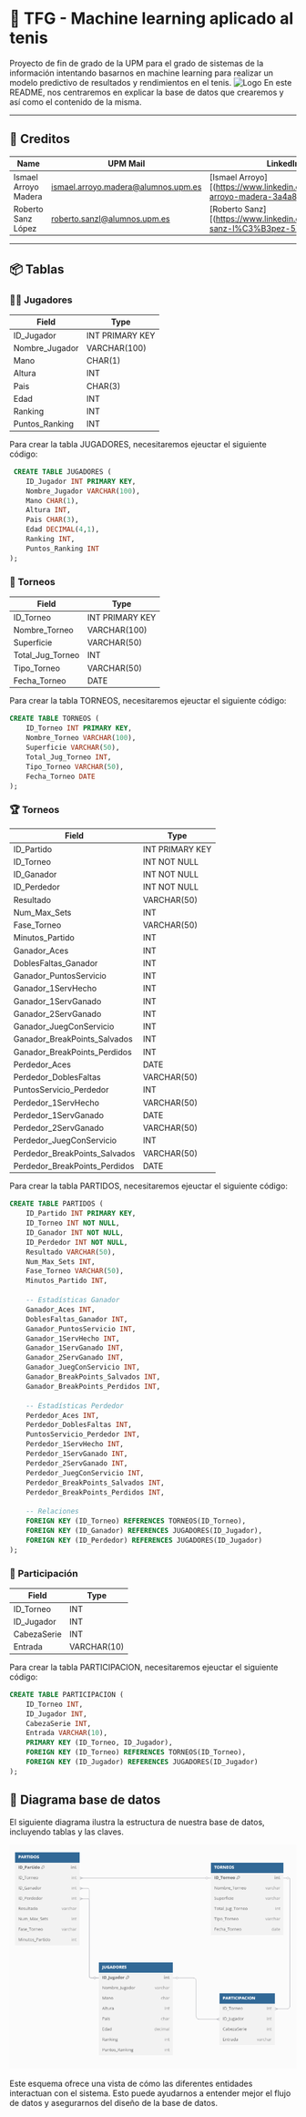 # 🥎 TFG - Machine learning aplicado al tenis
Proyecto de fin de grado de la UPM para el grado de sistemas de la información intentando basarnos en machine learning para realizar un modelo predictivo de resultados y rendimientos en el tenis.
![Logo](https://www.upm.es/gsfs/SFS24540)
En este README, nos centraremos en explicar la base de datos que crearemos y así como el contenido de la misma.

---

## 📎 Creditos

| Name                        | UPM Mail                            | LinkedIn                                                                         | 
| --------------------------- | ----------------------------------- | -------------------------------------------------------------------------------- | 
| Ismael Arroyo Madera        | ismael.arroyo.madera@alumnos.upm.es | [Ismael Arroyo][(https://www.linkedin.com/in/ismael-arroyo-madera-3a4a861a1/)]   | 
| Roberto Sanz López          | roberto.sanzl@alumnos.upm.es        | [Roberto Sanz][(https://www.linkedin.com/in/roberto-sanz-l%C3%B3pez-57b0bb2a9/)] | 

---

## 📦 Tablas

### 🙎‍♂️ Jugadores
| Field           | Type               |
|-----------------|--------------------|
| ID_Jugador      | INT PRIMARY KEY    |
| Nombre_Jugador  | VARCHAR(100)       |
| Mano            | CHAR(1)            |
| Altura          | INT                |
| Pais            | CHAR(3)            |
| Edad            | INT                |
| Ranking         | INT                |
| Puntos_Ranking  | INT                |

Para crear la tabla JUGADORES, necesitaremos ejeuctar el siguiente código:

```sql
 CREATE TABLE JUGADORES (
    ID_Jugador INT PRIMARY KEY,
    Nombre_Jugador VARCHAR(100),
    Mano CHAR(1),
    Altura INT,
    Pais CHAR(3),
    Edad DECIMAL(4,1),
    Ranking INT,
    Puntos_Ranking INT
);
```

### 🎾 Torneos
| Field            | Type               |
|------------------|--------------------|
| ID_Torneo        | INT PRIMARY KEY    |
| Nombre_Torneo    | VARCHAR(100)       |
| Superficie       | VARCHAR(50)        |
| Total_Jug_Torneo | INT                |
| Tipo_Torneo      | VARCHAR(50)        |
| Fecha_Torneo     | DATE               |

Para crear la tabla TORNEOS, necesitaremos ejeuctar el siguiente código:

```sql
CREATE TABLE TORNEOS (
    ID_Torneo INT PRIMARY KEY,
    Nombre_Torneo VARCHAR(100),
    Superficie VARCHAR(50),
    Total_Jug_Torneo INT,
    Tipo_Torneo VARCHAR(50),
    Fecha_Torneo DATE
);
```


### 🏆 Torneos
| Field                         | Type               |
|-------------------------------|--------------------|
| ID_Partido                    | INT PRIMARY KEY    |
| ID_Torneo                     | INT NOT NULL       |
| ID_Ganador                    | INT NOT NULL       |
| ID_Perdedor                   | INT NOT NULL       |
| Resultado                     | VARCHAR(50)        | 
| Num_Max_Sets                  | INT                | 
| Fase_Torneo                   | VARCHAR(50)        |
| Minutos_Partido               | INT                |
| Ganador_Aces                  | INT                |
| DoblesFaltas_Ganador          | INT                |
| Ganador_PuntosServicio        | INT                |
| Ganador_1ServHecho            | INT                |
| Ganador_1ServGanado           | INT                |
| Ganador_2ServGanado           | INT                |
| Ganador_JuegConServicio       | INT                |
| Ganador_BreakPoints_Salvados  | INT                |
| Ganador_BreakPoints_Perdidos  | INT                |
| Perdedor_Aces                 | DATE               |
| Perdedor_DoblesFaltas         | VARCHAR(50)        |
| PuntosServicio_Perdedor       | INT                |
| Perdedor_1ServHecho           | VARCHAR(50)        |
| Perdedor_1ServGanado          | DATE               |
| Perdedor_2ServGanado          | VARCHAR(50)        |
| Perdedor_JuegConServicio      | INT                |
| Perdedor_BreakPoints_Salvados | VARCHAR(50)        |
| Perdedor_BreakPoints_Perdidos | DATE               |

Para crear la tabla PARTIDOS, necesitaremos ejeuctar el siguiente código:

```sql
CREATE TABLE PARTIDOS (
    ID_Partido INT PRIMARY KEY,
    ID_Torneo INT NOT NULL,
    ID_Ganador INT NOT NULL,
    ID_Perdedor INT NOT NULL,
    Resultado VARCHAR(50),
    Num_Max_Sets INT,
    Fase_Torneo VARCHAR(50),
    Minutos_Partido INT,
    
    -- Estadísticas Ganador
    Ganador_Aces INT,
    DoblesFaltas_Ganador INT,
    Ganador_PuntosServicio INT,
    Ganador_1ServHecho INT,
    Ganador_1ServGanado INT,
    Ganador_2ServGanado INT,
    Ganador_JuegConServicio INT,
    Ganador_BreakPoints_Salvados INT,
    Ganador_BreakPoints_Perdidos INT,
    
    -- Estadísticas Perdedor
    Perdedor_Aces INT,
    Perdedor_DoblesFaltas INT,
    PuntosServicio_Perdedor INT,
    Perdedor_1ServHecho INT,
    Perdedor_1ServGanado INT,
    Perdedor_2ServGanado INT,
    Perdedor_JuegConServicio INT,
    Perdedor_BreakPoints_Salvados INT,
    Perdedor_BreakPoints_Perdidos INT,

    -- Relaciones
    FOREIGN KEY (ID_Torneo) REFERENCES TORNEOS(ID_Torneo),
    FOREIGN KEY (ID_Ganador) REFERENCES JUGADORES(ID_Jugador),
    FOREIGN KEY (ID_Perdedor) REFERENCES JUGADORES(ID_Jugador)
);

```
### 🎫 Participación

| Field        | Type               |
|--------------|--------------------|
| ID_Torneo    | INT                |
| ID_Jugador   | INT                |
| CabezaSerie  | INT                |
| Entrada      | VARCHAR(10)        |

Para crear la tabla PARTICIPACION, necesitaremos ejeuctar el siguiente código:

```sql
CREATE TABLE PARTICIPACION (
    ID_Torneo INT,
    ID_Jugador INT,
    CabezaSerie INT,
    Entrada VARCHAR(10),
    PRIMARY KEY (ID_Torneo, ID_Jugador),
    FOREIGN KEY (ID_Torneo) REFERENCES TORNEOS(ID_Torneo),
    FOREIGN KEY (ID_Jugador) REFERENCES JUGADORES(ID_Jugador)
);
```
## 📐 Diagrama base de datos

El siguiente diagrama ilustra la estructura de nuestra base de datos, incluyendo tablas y las claves.

![Database Schema](DOCS/DiagramaER.png)

Este esquema ofrece una vista de cómo las diferentes entidades interactuan con el sistema. Esto puede ayudarnos a entender mejor el flujo de datos y asegurarnos del diseño de la base de datos.

